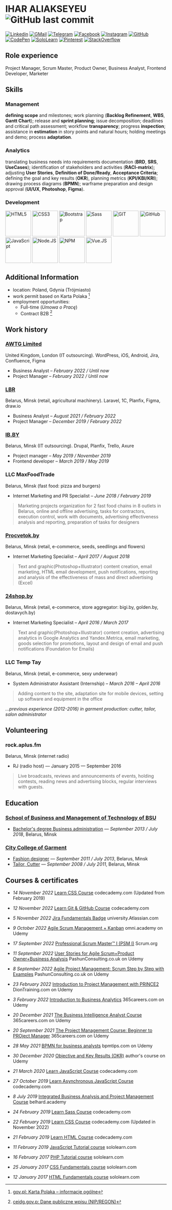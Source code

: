 # IHAR ALIAKSEYEU ![GitHub last commit](https://img.shields.io/github/last-commit/GarikGelios/CV?label=updated)

<!--- Badges 4 README.md Profile https://github.com/alexandresanlim/Badges4-README.md-Profile -->

[![Linkedin](https://img.shields.io/badge/LinkedIn-0077B5?style=for-the-badge&logo=linkedin&logoColor=white)](https://www.linkedin.com/in/garik-alexeev/)
[![GMail](https://img.shields.io/badge/Gmail-D14836?style=for-the-badge&logo=gmail&logoColor=white)](mailto:garikgelios@gmail.com)
[![Telegram](https://img.shields.io/badge/Telegram-2CA5E0?style=for-the-badge&logo=telegram&logoColor=white)](https://t.me/GeliosGaar)
[![Facebook](https://img.shields.io/badge/Facebook-1877F2?style=for-the-badge&logo=facebook&logoColor=white)](https://www.facebook.com/ihar.ali/)
[![Instagram](https://img.shields.io/badge/Instagram-E4405F?style=for-the-badge&logo=instagram&logoColor=white)](https://www.instagram.com/garikgelios/)
[![GitHub](https://img.shields.io/badge/GitHub-100000?style=for-the-badge&logo=github&logoColor=white)](https://github.com/GarikGelios)
[![CodePen](https://img.shields.io/badge/Codepen-000000?style=for-the-badge&logo=codepen&logoColor=white)](https://codepen.io/GarikGelios)
[![SoloLearn](https://img.shields.io/badge/-Sololearn-3a464b?style=for-the-badge&logo=Sololearn&logoColor=white)](https://www.sololearn.com/profile/2365878)
[![Pinterest](https://img.shields.io/badge/Pinterest-%23E60023.svg?&style=for-the-badge&logo=Pinterest&logoColor=white)](https://www.pinterest.com/garikalexeev/my-illustration/)
[![StackOverflow](https://img.shields.io/badge/Stack_Overflow-FE7A16?style=for-the-badge&logo=stack-overflow&logoColor=white)](https://stackoverflow.com/users/9293108/garik-gelios)

## Role experience

Project Manager, Scrum Master, Product Owner, Business Analyst, Frontend Developer, Marketer

## Skills

### Management

**defining scope** and milestones; work planning (**Backlog Refinement**, **WBS**, **Gantt Chart**); release and **sprint planning**; issue decomposition; deadlines and critical path assessment; workflow **transparency**; progress **inspection**; assistance in **estimation** in story points and natural hours; holding meetings and demo; process **adaptation**.

### Analytics

translating business needs into requirements documentation (**BRD**, **SRS**, **UseCases**); identification of stakeholders and activities (**RACI-matrix**); adjusting **User Stories**, **Definition of Done/Ready**, **Acceptance Criteria**; defining the goal and key results (**OKR**), planning metrics (**KPI/KBI/KRI**); drawing process diagrams (**BPMN**); warframe preparation and design approval (**UI/UX**, **Photoshop**, **Figma**).

### Development

<div>
<picture>
   <source media="(prefers-color-scheme: dark)" srcset="assets\img\HTML5-w.png">
   <source media="(prefers-color-scheme: light)" srcset="assets\img\HTML5.png">
<img height="80" alt="HTML5" src="assets\img\HTML5.png">
</picture>
<picture>
   <source media="(prefers-color-scheme: dark)" srcset="assets\img\CSS3-w.png">
   <source media="(prefers-color-scheme: light)" srcset="assets\img\CSS3.png">
<img height="80" alt="CSS3" src="assets\img\CSS3.png">
</picture>
<img height="80" alt="Bootstrap" src="assets\img\Bootstrap.png">
<img height="80" alt="Sass" src="assets\img\Sass.png">
<img height="80" alt="GIT" src="assets\img\Git.png">
<picture>
   <source media="(prefers-color-scheme: dark)" srcset="assets\img\GitHub-w.png">
   <source media="(prefers-color-scheme: light)" srcset="assets\img\GitHub.png">
   <img height="80" alt="GitHub" src="assets\img\GitHub.png">
</picture>
<img height="80" alt="JavaScript" src="assets\img\JavaScript.png">
<img height="80" alt="Node.JS" src="assets\img\NodeJS.png">
<img height="80" alt="NPM" src="assets\img\NPM.png">
<img height="80" alt="Vue.JS" src="assets\img\VueJS.png">
<div>

## Additional Information

- location: Poland, Gdynia (Trójmiasto)
- work permit based on Karta Polaka [^1]
- employment opportunities:
  - Full-time (_Umowa o Pracę_)
  - Contract B2B [^2]

[^1]: [gov.pl: Karta Polaka – informacje ogólne](https://www.gov.pl/web/bialorus/karta-polaka-informacje-ogolne)
[^2]: [ceidg.gov.p: Dane publiczne wpisu (NIP/REGON)](https://aplikacja.ceidg.gov.pl/ceidg/ceidg.public.ui/SearchDetails.aspx?Id=8abd62b0-7993-423a-8189-2ebadab64dac)

## Work history

### [AWTG Limited](https://awtg.co.uk/)

United Kingdom, London (IT outsourcing). WordPress, iOS, Android, Jira, Confluence, Figma

- Business Analyst – _February 2022 / Until now_
- Project Manager – _February 2022 / Until now_

### [LBR](https://www.lbr.ru/)

Belarus, Minsk (retail, agricultural machinery). Laravel, 1C, Planfix, Figma, draw.io

- Business Analyst – _August 2021 / February 2022_
- Project Manager – _December 2019 / February 2022_

### [IB.BY](https://ib.by/)

Belarus, Minsk (IT outsourcing). Drupal, Planfix, Trello, Axure

- Project manager – _May 2019 / November 2019_
- Frontend developer – _March 2019 / May 2019_

### LLC MaxFoodTrade

Belarus, Minsk (fast food: pizza and burgers)

- Internet Marketing and PR Specialist – _June 2018 / February 2019_

> Marketing projects оrganization for 2 fast food chains in 8 outlets in Belarus, online and offline advertising, tasks for contractors, execution control, work with documents, advertising effectiveness analysis and reporting, preparation of tasks for designers

### [Procvetok.by](https://procvetok.by/)

Belarus, Minsk (retail, e-commerce, seeds, seedlings and flowers)

- Internet Marketing Specialist – _April 2017 / August 2018_

> Text and graphic(Photoshop+Illustrator) content creation, email marketing, HTML email development, push notifications, reporting and analysis of the effectiveness of mass and direct advertising (Excel)

### [24shop.by](https://24shop.by/)

Belarus, Minsk (retail, e-commerce, store aggregator: bigi.by, golden.by, dostavych.by)

- Internet Marketing Specialist – _April 2016 / March 2017_

> Text and graphic(Photoshop+Illustrator) content creation, advertising analytics in Google Analytics and Yandex.Metrica, email marketing, goods selection for promotions, layout and design of email and push notifications (Foundation for Emails)

### LLC Temp Tay

Belarus, Minsk (retail, e-commerce, sexy underwear)

- System Administrator Assistant (Internship) – _March 2016 – April 2016_

> Adding content to the site, adaptation site for mobile devices, setting up software and equipment in the office

_...previous experience (2012-2016) in garment production: cutter, tailor, salon administrator_

## Volunteering

### rock.aplus.fm

Belarus, Minsk (internet radio)

- RJ (radio host) — January 2015 — September 2016

> Live broadcasts, reviews and announcements of events, holding contests, reading news and advertising blocks, regular interviews with guests.

## Education

### [School of Business and Management of Technology of BSU](https://sb.bsu.by/)

- [Bachelor's degree Business administration](https://bsu.by/structure/faculties/kafedry/kafedra-biznes-administrirovaniya-d/about) — _September 2013 / July 2018_, Belarus, Minsk

### [City College of Garment](http://ptkshp.minsk.edu.by/)

- [Fashion designer](http://ptkshp.minsk.edu.by/ru/main.aspx?guid=2361) — _September 2011 / July 2013_, Belarus, Minsk
- [Tailor, Cutter](http://ptkshp.minsk.edu.by/ru/main.aspx?guid=2291) — _September 2008 / July 2011_, Belarus, Minsk

## Courses & certificates

- _14 November 2022_ [Learn CSS Course](https://www.codecademy.com/profiles/GarikGelios/certificates/9a5bb1fc45b4281af1fffec93b0aaf05) codecademy.com (Updated from February 2019)

- _12 November 2022_ [Learn Git & GitHub Course](https://www.codecademy.com/profiles/GarikGelios/certificates/a8ab218d5950c29861635cc0bf12fd13) codecademy.com

- _5 November 2022_ [Jira Fundamentals Badge](https://university.atlassian.com/student/award/XQGnYNx2YEKpt6VQHWq8yzPJ) university.Atlassian.com

- _9 October 2022_ [Agile Scrum Management + Kanban](https://www.udemy.com/certificate/UC-6d28f48e-5303-4995-9603-e71da4dac1b3/) omni.academy on Udemy

- _17 September 2022_ [Professional Scrum Master™ I (PSM I)](https://www.credly.com/badges/5a4eea6d-a152-43dd-a794-6fa0b05defb3/linked_in?t=ricxo1) Scrum.org

- _11 September 2022_ [User Stories for Agile Scrum+Product Owner+Business Analysis](https://www.udemy.com/certificate/UC-f6eb8f98-83f5-4e4d-aff9-73be8737e7bb/) PashunConsulting.co.uk on Udemy

- _8 September 2022_ [Agile Project Management: Scrum Step by Step with Examples](https://www.udemy.com/certificate/UC-91036052-d576-4918-90ca-03c7aee3c344/) PashunConsulting.co.uk on Udemy

- _23 February 2022_ [Introduction to Project Management with PRINCE2](https://www.udemy.com/certificate/UC-ead0cf63-13ab-4859-9053-f42df67c9743/) DionTraining.com on Udemy

- _3 February 2022_ [Introduction to Business Analytics](https://www.udemy.com/certificate/UC-486d03da-4c4a-4d69-9cb7-7a738fef983f/) 365careers.com on Udemy

- _20 December 2021_ [The Business Intelligence Analyst Course](https://www.udemy.com/certificate/UC-3ab4bcc0-1fa1-491b-bd1e-8ae1117431fb/) 365careers.com on Udemy

- _20 September 2021_ [The Project Management Course: Beginner to PROject Manager](https://www.udemy.com/certificate/UC-6534079e-ba95-47ce-ac46-086b8eaa79c5/) 365careers.com on Udemy

- _28 May 2021_ [BPMN for business analysts](https://www.udemy.com/certificate/UC-c8e49759-4d2d-4c0a-9a31-2c01f4cf64dd/) bpmtips.com on Udemy

- _30 December 2020_ [Objective and Key Results (OKR)](https://www.udemy.com/certificate/UC-b2cb570c-2160-4e17-b0b3-f69650c3fdeb/) author's course on Udemy

- _21 March 2020_ [Learn JavaScript Course](https://www.codecademy.com/profiles/GarikGelios/certificates/705dcb15de0da4dd9d9fc4f3274b430e) codecademy.com

- _27 October 2019_ [Learn Asynchronous JavaScript Course](https://www.codecademy.com/profiles/GarikGelios/certificates/257c50bca4561663476f2fa8f6ac410c) codecademy.com

- _8 July 2019_ [Integrated Business Analysis and Project Management Course](https://www.linkedin.com/posts/garik-alexeev_%D1%85%D0%BE%D1%87%D1%83-%D0%BF%D0%BE%D1%85%D0%B2%D0%B0%D1%81%D1%82%D0%B0%D1%82%D1%8C%D1%81%D1%8F-%D0%B0%D1%87%D0%B8%D0%B2%D0%BA%D0%BE%D0%B9-%D0%BA%D1%83%D1%80%D1%81-%D0%B4%D0%BB%D1%8F-%D0%BD%D0%B0%D1%87%D0%B8%D0%BD%D0%B0%D1%8E%D1%89%D0%B8%D1%85-activity-6559472029295345664-YE3o/?utm_source=share&utm_medium=member_desktop) belhard.academy

- _24 February 2019_ [Learn Sass Course](https://www.codecademy.com/profiles/GarikGelios/certificates/eb1ffda40f347629dcef6de33d3f9741) codecademy.com

- _22 February 2019_ [Learn CSS Course](https://www.codecademy.com/profiles/GarikGelios/certificates/9a5bb1fc45b4281af1fffec93b0aaf05) codecademy.com (Updated in November 2022)

- _21 February 2019_ [Learn HTML Course](https://www.codecademy.com/profiles/GarikGelios/certificates/9eb0741e5ebef1f9f58a53bfac67d3a7) codecademy.com

- _11 February 2019_ [JavaScript Tutorial course](https://www.sololearn.com/Certificate/CT-CPWLTUEV/pdf) sololearn.com

- _16 February 2017_ [PHP Tutorial course](https://www.sololearn.com/Certificate/CT-IA1JWH2D/pdf) sololearn.com

- _25 January 2017_ [CSS Fundamentals course](https://www.sololearn.com/Certificate/CT-T97IS6O6/pdf) sololearn.com

- _12 January 2017_ [HTML Fundamentals course](https://www.sololearn.com/Certificate/CT-XO8OJZON/pdf) sololearn.com
